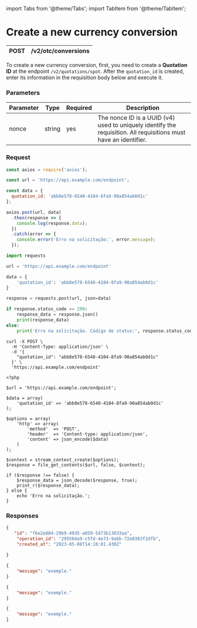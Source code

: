 import Tabs from '@theme/Tabs';
import TabItem from '@theme/TabItem';

# Create a new currency conversion

| POST      | /v2/otc/conversions |
| --------- | ----------- |

To create a new currency conversion, first, you need to create a **Quotation ID** at the endpoint `/v2/quotations/spot`. After the `quotation_id` is created, enter its information in the requisition body below and execute it.

### Parameters

| Parameter | Type | Required | Description |
| --- | --- | --- | --- |
| nonce  | string | yes | The nonce ID is a UUID (v4) used to uniquely identify the requisition. All requisitions must have an identifier. |

### Request

<Tabs>
<TabItem value="js" label="NodeJS">


```js title=Axios
const axios = require('axios');

const url = 'https://api.example.com/endpoint';

const data = {
  quotation_id: 'abb8e578-6540-4104-8fa9-90a854ab0d1c'
};

axios.post(url, data)
  .then(response => {
    console.log(response.data);
  })
  .catch(error => {
    console.error('Erro na solicitação:', error.message);
  });


```
</TabItem>
<TabItem value="py" label="Python">

```python title=Requests
import requests

url = 'https://api.example.com/endpoint'

data = {
    'quotation_id': 'abb8e578-6540-4104-8fa9-90a854ab0d1c'
}

response = requests.post(url, json=data)

if response.status_code == 200:
    response_data = response.json()
    print(response_data)
else:
    print('Erro na solicitação. Código de status:', response.status_code)
```
</TabItem>
<TabItem value="shell" label="Shell">

```shell title=CURL
curl -X POST \
  -H 'Content-Type: application/json' \
  -d '{
    "quotation_id": "abb8e578-6540-4104-8fa9-90a854ab0d1c"
  }' \
  'https://api.example.com/endpoint'
```
</TabItem>
<TabItem value="php" label="PHP">

```shell title=CURL
<?php

$url = 'https://api.example.com/endpoint';

$data = array(
    'quotation_id' => 'abb8e578-6540-4104-8fa9-90a854ab0d1c'
);

$options = array(
    'http' => array(
        'method'  => 'POST',
        'header'  => 'Content-type: application/json',
        'content' => json_encode($data)
    )
);

$context = stream_context_create($options);
$response = file_get_contents($url, false, $context);

if ($response !== false) {
    $response_data = json_decode($response, true);
    print_r($response_data);
} else {
    echo 'Erro na solicitação.';
}
```
</TabItem>
</Tabs>

### Responses

<Tabs>
<TabItem value="200" label="200">

```json  title=/v2/otc/conversions
{
   "id": "f6e2e084-29b9-4935-a059-5473b13033aa",
    "operation_id": "295564a9-c5fd-4e73-9abb-72e0383f2dfb",
    "created_at": "2023-05-08T14:10:01.430Z"
  
}
```
</TabItem>
<TabItem value="400" label="400">

```json  title=/v2/otc/conversionst
{
    "message": "exemple."
}
```
</TabItem>
<TabItem value="401" label="401">

```json  title=/v2/otc/conversionst
{
    "message": "exemple."
}
```
</TabItem>
<TabItem value="422" label="422">

```json  title=/v2/otc/conversionst
{
    "message": "exemple."
}
```
</TabItem>
</Tabs>